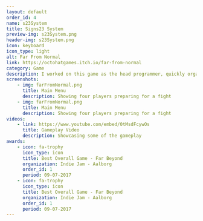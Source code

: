 ```yaml
---
layout: default
order_id: 4
name: s23System
title: Signs23 System
preview-img: s23System.png
header-img: s23System.png
icon: keyboard
icon_type: light
alt: Far From Normal
link: https://octohatgames.itch.io/far-from-normal
category: Game
description: I worked on this game as the head programmer, quickly organizing and settling on tasks with the other two programmers. We worked on it using Unity. <br>The game, at it's core, is a local multiplayer king of the hill game with a little bit of arena combat sprinkled in. There is a basic inventory system, giving players the ability to pick up and use items as well as environmental threats from the tentacles that can break in through the stage.<br><br>
screenshots:
    - img: farFromNormal.png
      title: Main Menu
      description: Showing four players preparing for a fight
    - img: farFromNormal.png
      title: Main Menu
      description: Showing four players preparing for a fight
videos:
    - link: https://www.youtube.com/embed/0tMsdFcywOs
      title: Gameplay Video
      description: Showcasing some of the gameplay
awards:
    - icon: fa-trophy
      icon_type: icon
      title: Best Overall Game - Far Beyond
      organization: Indie Jam - Aalborg
      order_id: 1
      period: 09-07-2017
    - icon: fa-trophy
      icon_type: icon
      title: Best Overall Game - Far Beyond
      organization: Indie Jam - Aalborg
      order_id: 1
      period: 09-07-2017
---
```


